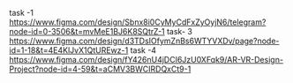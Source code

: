 task -1  https://www.figma.com/design/Sbnx8i0CyMyCdFxZyOyjN6/telegram?node-id=0-3506&t=mvMeE1BJ6K8SQtrZ-1 
task- 3   https://www.figma.com/design/d3TDsIOfymZnBs6WTYVXDv/page?node-id=1-18&t=4E4KlJvX1QtUREwz-1
task -4  https://www.figma.com/design/fY426nU4jDCI6JzU0XFqk9/AR-VR-Design-Project?node-id=4-59&t=aCMV3BWCIRDQxCt9-1
